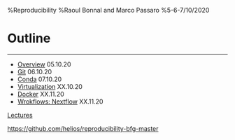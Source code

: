 %Reproducibility
%Raoul Bonnal and Marco Passaro
%5-6-7/10/2020


# Outline

-------

*  [Overview](./01-Overview.html) 05.10.20
*  [Git](../couse_git/02-Git.html) 06.10.20
*  [Conda](../course_conda/course_conda.html) 07.10.20
*  [Virtualization](./03-VMs.html) XX.10.20
*  [Docker](../course_docker/dockerfile.html) XX.11.20
*  [Wrokflows: Nextflow](./06-Nextflow.html) XX.11.20

[Lectures](https://github.com/helios/reproducibility-bfg-master)

https://github.com/helios/reproducibility-bfg-master